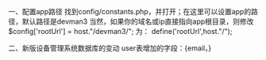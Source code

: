 一、配置app路径
找到config/constants.php，并打开；在这里可以设置app的路径，默认路径是devman3
当然，如果你的域名或ip直接指向app根目录，则修改
$config['rootUrl'] = host."/devman3/";
为：
define('rootUrl',host."/");


二、新版设备管理系统数据库的变动
user表增加的字段：{email，}
